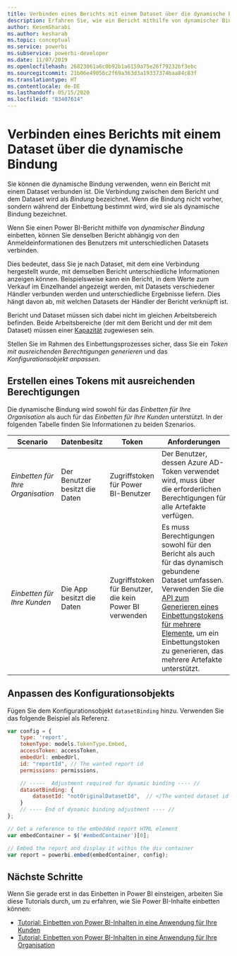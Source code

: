 ```yaml
---
title: Verbinden eines Berichts mit einem Dataset über die dynamische Bindung
description: Erfahren Sie, wie ein Bericht mithilfe von dynamischer Bindung eingebettet wird.
author: KesemSharabi
ms.author: kesharab
ms.topic: conceptual
ms.service: powerbi
ms.subservice: powerbi-developer
ms.date: 11/07/2019
ms.openlocfilehash: 26823061a6c0b92b1a6159a75e26f79232bf3ebc
ms.sourcegitcommit: 21b06e49056c2f69a363d3a19337374baa84c83f
ms.translationtype: HT
ms.contentlocale: de-DE
ms.lasthandoff: 05/15/2020
ms.locfileid: "83407614"
---
```

# <a name="connect-a-report-to-a-dataset-using-dynamic-binding"></a>Verbinden eines Berichts mit einem Dataset über die dynamische Bindung 

Sie können die dynamische Bindung verwenden, wenn ein Bericht mit einem Dataset verbunden ist. Die Verbindung zwischen dem Bericht und dem Dataset wird als *Bindung* bezeichnet. Wenn die Bindung nicht vorher, sondern während der Einbettung bestimmt wird, wird sie als dynamische Bindung bezeichnet.

Wenn Sie einen Power BI-Bericht mithilfe von *dynamischer Bindung* einbetten, können Sie denselben Bericht abhängig von den Anmeldeinformationen des Benutzers mit unterschiedlichen Datasets verbinden.

Dies bedeutet, dass Sie je nach Dataset, mit dem eine Verbindung hergestellt wurde, mit demselben Bericht unterschiedliche Informationen anzeigen können. Beispielsweise kann ein Bericht, in dem Werte zum Verkauf im Einzelhandel angezeigt werden, mit Datasets verschiedener Händler verbunden werden und unterschiedliche Ergebnisse liefern. Dies hängt davon ab, mit welchen Datasets der Händler der Bericht verknüpft ist.

Bericht und Dataset müssen sich dabei nicht im gleichen Arbeitsbereich befinden. Beide Arbeitsbereiche (der mit dem Bericht und der mit dem Dataset) müssen einer [Kapazität](azure-pbie-create-capacity.md) zugewiesen sein.

Stellen Sie im Rahmen des Einbettungsprozesses sicher, dass Sie ein *Token mit ausreichenden Berechtigungen generieren* und das *Konfigurationsobjekt anpassen*.

## <a name="generating-a-token-with-sufficient-permissions"></a>Erstellen eines Tokens mit ausreichenden Berechtigungen

Die dynamische Bindung wird sowohl für das *Einbetten für Ihre Organisation* als auch für das *Einbetten für Ihre Kunden* unterstützt. In der folgenden Tabelle finden Sie Informationen zu beiden Szenarios.

|Scenario  |Datenbesitz  |Token  |Anforderungen  |
|---------|---------|---------|---------|
|*Einbetten für Ihre Organisation*    |Der Benutzer besitzt die Daten         |Zugriffstoken für Power BI-Benutzer         |Der Benutzer, dessen Azure AD-Token verwendet wird, muss über die erforderlichen Berechtigungen für alle Artefakte verfügen.         |
|*Einbetten für Ihre Kunden*     |Die App besitzt die Daten         |Zugriffstoken für Benutzer, die kein Power BI verwenden         |Es muss Berechtigungen sowohl für den Bericht als auch für das dynamisch gebundene Dataset umfassen. Verwenden Sie die [API zum Generieren eines Einbettungstokens für mehrere Elemente](embed-sample-for-customers.md#multiEmbedToken), um ein Einbettungstoken zu generieren, das mehrere Artefakte unterstützt.         |

## <a name="adjusting-the-config-object"></a>Anpassen des Konfigurationsobjekts
Fügen Sie dem Konfigurationsobjekt `datasetBinding` hinzu. Verwenden Sie das folgende Beispiel als Referenz.

```javascript
var config = {
    type: 'report',
    tokenType: models.TokenType.Embed,
    accessToken: accessToken,
    embedUrl: embedUrl,
    id: "reportId", // The wanted report id
    permissions: permissions,

    // -----  Adjustment required for dynamic binding ---- //
    datasetBinding: {
        datasetId: "notOriginalDatasetId",  // </The wanted dataset id
    }
    // ---- End of dynamic binding adjustment ---- //
};

// Get a reference to the embedded report HTML element
var embedContainer = $('#embedContainer')[0];

// Embed the report and display it within the div container
var report = powerbi.embed(embedContainer, config);
```

## <a name="next-steps"></a>Nächste Schritte

Wenn Sie gerade erst in das Einbetten in Power BI einsteigen, arbeiten Sie diese Tutorials durch, um zu erfahren, wie Sie Power BI-Inhalte einbetten können:
* [Tutorial: Einbetten von Power BI-Inhalten in eine Anwendung für Ihre Kunden](embed-sample-for-customers.md)
* [Tutorial: Einbetten von Power BI-Inhalten in eine Anwendung für Ihre Organisation](embed-sample-for-your-organization.md)